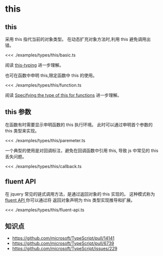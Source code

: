 # this

## this  
采用 this 指代当前的对象类型。
在动态扩充对象方法时,利用 this 避免调用出错。

<<< ./examples/types/this/basic.ts

阅读 [this-typing](https://www.typescriptlang.org/v2/docs/handbook/release-notes/overview.html#this-typing) 进一步理解。

也可在函数中申明 this,限定函数中 this 的使用。

<<< ./examples/types/this/function.ts

阅读 [Specifying the type of this for functions](https://www.typescriptlang.org/v2/docs/handbook/release-notes/overview.html#specifying-the-type-of-this-for-functions) 进一步理解。

## this 参数
在函数有时需要显示申明函数的 this 执行环境。
此时可以通过申明首个参数的 this 类型来实现。

<<< ./examples/types/this/paremeter.ts

一个典型的使用是对回调标注，避免在回调函数中引用 this, 导致 js 中常见的 this 丢失问题。

<<< ./examples/types/this/callback.ts



## fluent API 
在 jquery 常见的链式调用方法，是通过返回对象的 this 实现的。
这种模式称为 [fluent API ](https://en.wikipedia.org/wiki/Fluent_interface) 你可以通过将 返回对象声明为 this 类型实现推导和扩展。

<<< ./examples/types/this/fluent-api.ts


## 知识点

* https://github.com/microsoft/TypeScript/pull/14141
* https://github.com/microsoft/TypeScript/pull/6739
* https://github.com/microsoft/TypeScript/issues/229